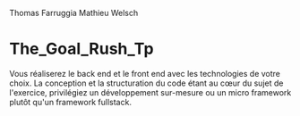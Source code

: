 Thomas Farruggia 
Mathieu Welsch


# The_Goal_Rush_Tp
Vous réaliserez le back end et le front end avec les technologies de votre choix. La conception et la structuration du code étant au cœur du sujet de l'exercice, privilégiez un développement sur-mesure ou un micro framework plutôt qu'un framework fullstack.



